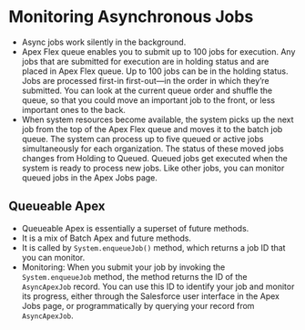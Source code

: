 # Monitoring Asynchronous Jobs

* Async jobs work silently in the background.
* Apex Flex queue enables you to submit up to 100 jobs for execution.  Any jobs that are submitted for execution are in holding status and are placed in Apex Flex queue.  Up to 100 jobs can be in the holding status.  Jobs are processed first-in first-out—in the order in which they’re submitted. You can look at the current queue order and shuffle the queue, so that you could move an important job to the front, or less important ones to the back.  
* When system resources become available, the system picks up the next job from the top of the Apex Flex queue and moves it to the batch job queue. The system can process up to five queued or active jobs simultaneously for each organization. The status of these moved jobs changes from Holding to Queued. Queued jobs get executed when the system is ready to process new jobs. Like other jobs, you can monitor queued jobs in the Apex Jobs page.

## Queueable Apex
* Queueable Apex is essentially a superset of future methods.
* It is a mix of Batch Apex and future methods.
* It is called by `System.enqueueJob()` method, which returns a job ID that you can monitor.
* Monitoring: When you submit your job by invoking the `System.enqueueJob` method, the method returns the ID of the `AsyncApexJob` record. You can use this ID to identify your job and monitor its progress, either through the Salesforce user interface in the Apex Jobs page, or programmatically by querying your record from `AsyncApexJob`.

